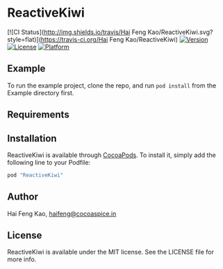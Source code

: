 # ReactiveKiwi

[![CI Status](http://img.shields.io/travis/Hai Feng Kao/ReactiveKiwi.svg?style=flat)](https://travis-ci.org/Hai Feng Kao/ReactiveKiwi)
[![Version](https://img.shields.io/cocoapods/v/ReactiveKiwi.svg?style=flat)](http://cocoapods.org/pods/ReactiveKiwi)
[![License](https://img.shields.io/cocoapods/l/ReactiveKiwi.svg?style=flat)](http://cocoapods.org/pods/ReactiveKiwi)
[![Platform](https://img.shields.io/cocoapods/p/ReactiveKiwi.svg?style=flat)](http://cocoapods.org/pods/ReactiveKiwi)

## Example

To run the example project, clone the repo, and run `pod install` from the Example directory first.

## Requirements

## Installation

ReactiveKiwi is available through [CocoaPods](http://cocoapods.org). To install
it, simply add the following line to your Podfile:

```ruby
pod "ReactiveKiwi"
```

## Author

Hai Feng Kao, haifeng@cocoaspice.in

## License

ReactiveKiwi is available under the MIT license. See the LICENSE file for more info.
